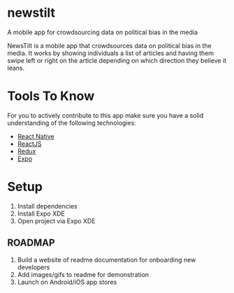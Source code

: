 # newstilt
A mobile app for crowdsourcing data on political bias in the media

NewsTilt is a mobile app that crowdsources data on political bias in the media. It works by showing individuals a list of
articles and having them swipe left or right on the article depending on which direction they believe it leans.

# Tools To Know

For you to actively contribute to this app make sure you have a solid understanding of the following technologies:
* [React Native](https://facebook.github.io/react-native/)
* [ReactJS](https://facebook.github.io/react/)
* [Redux](http://redux.js.org/)
* [Expo](https://expo.io)

# Setup
1. Install dependencies
2. Install Expo XDE
3. Open project via Expo XDE


## ROADMAP
1. Build a website of readme documentation for onboarding new developers
2. Add images/gifs to readme for demonstration
3. Launch on Android/iOS app stores
